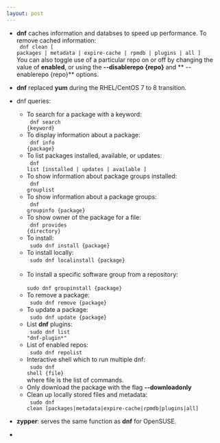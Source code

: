 ```yaml
---
layout: post
---
```

- **dnf** caches information and databses to speed up performance. To remove cached information: <br>
<code> dnf clean [ packages | metadata | expire-cache | rpmdb | plugins | all ] </code> <br>
You can also toggle use of a particular repo on or off by changing the value of **enabled**, or using the **--disablerepo {repo}** and ** --enablerepo {repo}** options. <br>
- **dnf** replaced **yum** during the RHEL/CentOS 7 to 8 transition. 
- dnf queries: 
    - To search for a package with a keyword: <br> <code> dnf search {keyword} </code> <br>
    - To display information about a package: <br> <code> dnf info {package} </code> <br>
    - To list packages installed, available, or updates: <br> <code> dnf list [installed | updates | available ] </code> <br>
    - To show information about package groups installed: <br> <code> dnf grouplist </code> <br>
    - To show information about a package groups: <br> <code> dnf groupinfo {package} </code> <br>
    - To show owner of the package for a file: <br> <code> dnf provides {directory} </code> <br>
    - To install: <br> <code> sudo dnf install {package} </code> <br>
    - To install locally: <br> <code> sudo dnf localinstall {package} </code> <br>
    - To install a specific software group from a repository: <br> <code> sudo dnf groupinstall {package} </code> <br>
    - To remove a package: <br> <code> sudo dnf remove {package} </code> <br>
    - To update a package: <br> <code> sudo dnf update {package} </code> <br>
    - List **dnf** plugins: <br> <code> sudo dnf list "dnf-plugin*" </code> <br>
    - List of enabled repos: <br> <code> sudo dnf repolist </code> <br>
    - Interactive shell which to run multiple dnf: <br> <code> sudo dnf shell {file} </code> <br> where file is the list of commands. 
    - Only download the package with the flag **--downloadonly** 
    - Clean up locally stored files and metadata: <br> <code> sudo dnf clean [packages|metadata|expire-cache|rpmdb|plugins|all] </code> <br>

- **zypper**: serves the same function as **dnf** for OpenSUSE. 
- 